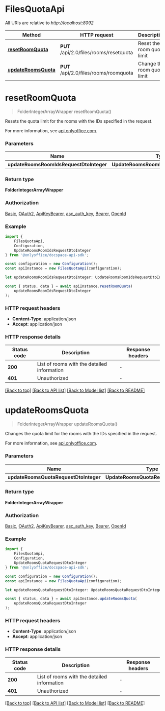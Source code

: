 # FilesQuotaApi

All URIs are relative to *http://localhost:8092*

|Method | HTTP request | Description|
|------------- | ------------- | -------------|
|[**resetRoomQuota**](#resetroomquota) | **PUT** /api/2.0/files/rooms/resetquota | Reset the room quota limit|
|[**updateRoomsQuota**](#updateroomsquota) | **PUT** /api/2.0/files/rooms/roomquota | Change the room quota limit|

# **resetRoomQuota**
> FolderIntegerArrayWrapper resetRoomQuota()

Resets the quota limit for the rooms with the IDs specified in the request.

For more information, see [api.onlyoffice.com](https://api.onlyoffice.com/docspace/api-backend/usage-api/reset-room-quota/).

### Parameters

|Name | Type | Description  | Notes|
|------------- | ------------- | ------------- | -------------|
| **updateRoomsRoomIdsRequestDtoInteger** | **UpdateRoomsRoomIdsRequestDtoInteger**|  | |


### Return type

**FolderIntegerArrayWrapper**

### Authorization

[Basic](../README.md#Basic), [OAuth2](../README.md#OAuth2), [ApiKeyBearer](../README.md#ApiKeyBearer), [asc_auth_key](../README.md#asc_auth_key), [Bearer](../README.md#Bearer), [OpenId](../README.md#OpenId)

### Example

```typescript
import {
    FilesQuotaApi,
    Configuration,
    UpdateRoomsRoomIdsRequestDtoInteger
} from '@onlyoffice/docspace-api-sdk';

const configuration = new Configuration();
const apiInstance = new FilesQuotaApi(configuration);

let updateRoomsRoomIdsRequestDtoInteger: UpdateRoomsRoomIdsRequestDtoInteger; // (optional)

const { status, data } = await apiInstance.resetRoomQuota(
    updateRoomsRoomIdsRequestDtoInteger
);
```

### HTTP request headers

 - **Content-Type**: application/json
 - **Accept**: application/json


### HTTP response details
| Status code | Description | Response headers |
|-------------|-------------|------------------|
|**200** | List of rooms with the detailed information |  -  |
|**401** | Unauthorized |  -  |

[[Back to top]](#) [[Back to API list]](../README.md#documentation-for-api-endpoints) [[Back to Model list]](../README.md#documentation-for-models) [[Back to README]](../README.md)

# **updateRoomsQuota**
> FolderIntegerArrayWrapper updateRoomsQuota()

Changes the quota limit for the rooms with the IDs specified in the request.

For more information, see [api.onlyoffice.com](https://api.onlyoffice.com/docspace/api-backend/usage-api/update-rooms-quota/).

### Parameters

|Name | Type | Description  | Notes|
|------------- | ------------- | ------------- | -------------|
| **updateRoomsQuotaRequestDtoInteger** | **UpdateRoomsQuotaRequestDtoInteger**|  | |


### Return type

**FolderIntegerArrayWrapper**

### Authorization

[Basic](../README.md#Basic), [OAuth2](../README.md#OAuth2), [ApiKeyBearer](../README.md#ApiKeyBearer), [asc_auth_key](../README.md#asc_auth_key), [Bearer](../README.md#Bearer), [OpenId](../README.md#OpenId)

### Example

```typescript
import {
    FilesQuotaApi,
    Configuration,
    UpdateRoomsQuotaRequestDtoInteger
} from '@onlyoffice/docspace-api-sdk';

const configuration = new Configuration();
const apiInstance = new FilesQuotaApi(configuration);

let updateRoomsQuotaRequestDtoInteger: UpdateRoomsQuotaRequestDtoInteger; // (optional)

const { status, data } = await apiInstance.updateRoomsQuota(
    updateRoomsQuotaRequestDtoInteger
);
```

### HTTP request headers

 - **Content-Type**: application/json
 - **Accept**: application/json


### HTTP response details
| Status code | Description | Response headers |
|-------------|-------------|------------------|
|**200** | List of rooms with the detailed information |  -  |
|**401** | Unauthorized |  -  |

[[Back to top]](#) [[Back to API list]](../README.md#documentation-for-api-endpoints) [[Back to Model list]](../README.md#documentation-for-models) [[Back to README]](../README.md)

